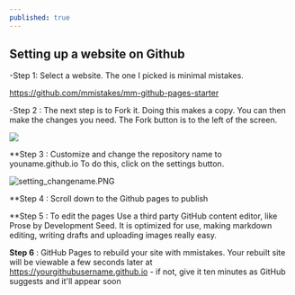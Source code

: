 ```yaml
---
published: true
---
```

## Setting up a website on Github


-Step 1: Select a website. The one I picked is minimal mistakes.

https://github.com/mmistakes/mm-github-pages-starter

-Step 2 : The next step is to Fork it. Doing this makes a copy. You can then make the 
              changes you need. The Fork button is to the left of the screen.

![]({{site.baseurl}}/assets/images/fork2.PNG)


**Step 3 : Customize and change the repository name to youname.github.io
             To do this, click on the settings button.   
         
![setting_changename.PNG]({{site.baseurl}}/assets/images/setting_changename.PNG)

**Step 4 : Scroll down to the Github pages to publish
        
**Step 5 : To edit the pages Use a third party GitHub content editor, like Prose by Development Seed. 
             It is optimized for use, making markdown editing, writing drafts and uploading images really easy.   
          
**Step 6** : GitHub Pages to rebuild your site with mmistakes. Your rebuilt site will be viewable a 
             few seconds later at https://yourgithubusername.github.io - 
             if not, give it ten minutes as GitHub suggests and it'll appear soon
